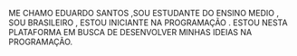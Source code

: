  ME CHAMO EDUARDO SANTOS ,SOU ESTUDANTE DO ENSINO MEDIO , SOU BRASILEIRO , ESTOU INICIANTE NA PROGRAMAÇÃO . 
 ESTOU NESTA PLATAFORMA EM BUSCA DE DESENVOLVER MINHAS IDEIAS NA PROGRAMAÇÃO.
